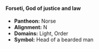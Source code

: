 #### Forseti, God of justice and law
- **Pantheon:** Norse
- **Alignment:** N
- **Domains:** Light, Order
- **Symbol:** Head of a bearded man